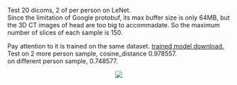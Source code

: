 Test 20 dicoms, 2 of per person on LeNet.   
Since the limitation of Google protobuf, its max buffer size is only 64MB, but the 3D CT images of head are too big to accommadate. So the maximum number of slices of each sample is 150.

Pay attention to it is trained on the same dataset.
[trained model download.](http://omoitwcai.bkt.clouddn.com/lenet_iter_10000.caffemodel)     
Test on 2 more person sample, cosine_distance 0.978557.  
on different person sample, 0.748577.

<div align=center>
<img src= "http://omoitwcai.bkt.clouddn.com/2017-08-28-Figure_1.png"/>
</div>

